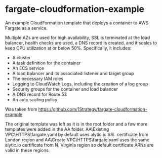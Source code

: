 # fargate-cloudformation-example

An example CloudFormation template that deploys a container to AWS Fargate as a service.

Multiple AZs are used for high availability, SSL is terminated at the load balancer, health checks are used, a DNS record is created, and it scales to keep CPU utilization at or below 50%. Specifically, it includes:

* A cluster
* A task definition for the container
* An ECS service
* A load balancer and its associated listener and target group
* The necessary IAM roles
* Logging to CloudWatch Logs, including the creation of a log group
* Security groups for the container and load balancer
* A DNS record for Route 53
* An auto scaling policy

Was taken from https://github.com/1Strategy/fargate-cloudformation-example

The original template was left as it is in the root folder and a few more templates were added in the AA folder.
AA\Existing VPC\HTTPS\fargate.yaml by default uses alytic.io SSL certificate from London region and
AA\Create VPC\HTTPS\fargate.yaml uses the same alytic.io certificate from N. Virginia region so default certificate ARNs are valid in these regions.
